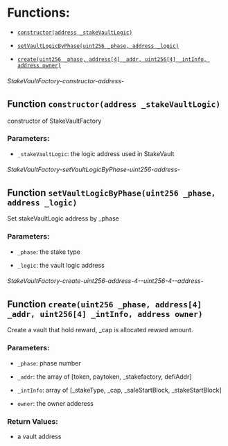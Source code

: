 # Functions:

- [`constructor(address _stakeVaultLogic)`](#StakeVaultFactory-constructor-address-)

- [`setVaultLogicByPhase(uint256 _phase, address _logic)`](#StakeVaultFactory-setVaultLogicByPhase-uint256-address-)

- [`create(uint256 _phase, address[4] _addr, uint256[4] _intInfo, address owner)`](#StakeVaultFactory-create-uint256-address-4--uint256-4--address-)

###### StakeVaultFactory-constructor-address-

## Function `constructor(address _stakeVaultLogic)`

constructor of StakeVaultFactory

### Parameters:

- `_stakeVaultLogic`: the logic address used in StakeVault

###### StakeVaultFactory-setVaultLogicByPhase-uint256-address-

## Function `setVaultLogicByPhase(uint256 _phase, address _logic)`

Set stakeVaultLogic address by _phase

### Parameters:

- `_phase`: the stake type

- `_logic`: the vault logic address

###### StakeVaultFactory-create-uint256-address-4--uint256-4--address-

## Function `create(uint256 _phase, address[4] _addr, uint256[4] _intInfo, address owner)`

Create a vault that hold reward, _cap is allocated reward amount.

### Parameters:

- `_phase`: phase number

- `_addr`: the array of [token, paytoken, _stakefactory, defiAddr]

- `_intInfo`: array of [_stakeType, _cap, _saleStartBlock, _stakeStartBlock]

- `owner`: the owner adderess

### Return Values:

- a vault address

